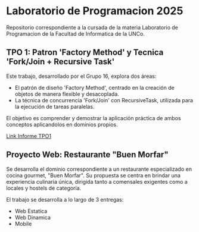 # Laboratorio de Programacion 2025
Repositorio correspondiente a la cursada de la materia Laboratorio de Programacion de la Facultad de Informatica de la UNCo.

## TPO 1: Patron 'Factory Method' y Tecnica 'Fork/Join + Recursive Task'
Este trabajo, desarrollado por el Grupo 16, explora dos áreas:
- El patrón de diseño 'Factory Method', centrado en la creación de objetos de manera flexible y desacoplada.
- La técnica de concurrencia 'Fork/Join' con RecursiveTask, utilizada para la ejecución de tareas paralelas.

El objetivo es comprender y demostrar la aplicación práctica de ambos conceptos aplicandolos en dominios propios.

[Link Informe TPO1](https://docs.google.com/document/d/15ouBH6mqtyFgFOFW3gO527LFg4N5KLxveZAXXVW6Uac/edit?usp=sharing)

## Proyecto Web: Restaurante "Buen Morfar"
Se desarrolla el dominio correspondiente a un restaurante especializado en cocina gourmet, "Buen Morfar". Su propuesta se centra en brindar una experiencia culinaria única, dirigida tanto a comensales exigentes como a locales y hostels de categoría.

El trabajo se desarrolla a lo largo de 3 entregas:
- Web Estatica
- Web Dinamica
- Mobile
